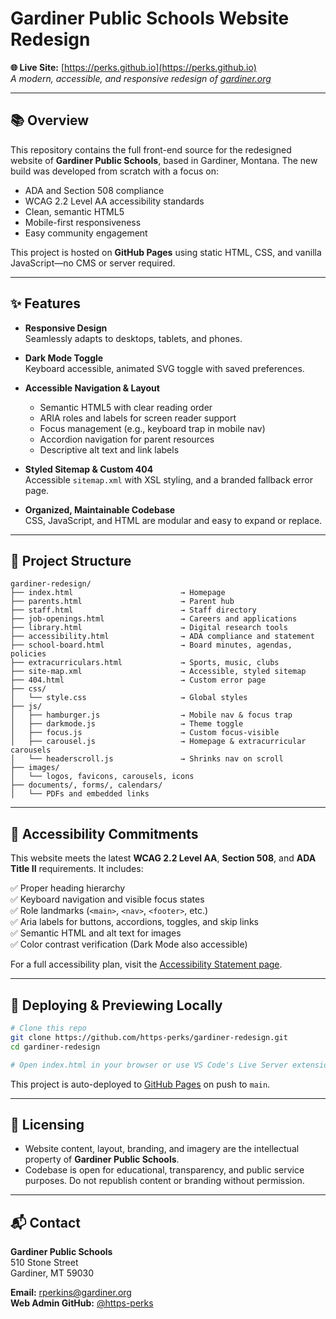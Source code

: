 # Gardiner Public Schools Website Redesign

**🌐 Live Site:** [https://perks.github.io](https://perks.github.io)  
_A modern, accessible, and responsive redesign of [gardiner.org](https://www.gardiner.org)_

---

## 📚 Overview

This repository contains the full front-end source for the redesigned website of **Gardiner Public Schools**, based in Gardiner, Montana. The new build was developed from scratch with a focus on:

- ADA and Section 508 compliance
- WCAG 2.2 Level AA accessibility standards
- Clean, semantic HTML5
- Mobile-first responsiveness
- Easy community engagement

This project is hosted on **GitHub Pages** using static HTML, CSS, and vanilla JavaScript—no CMS or server required.

---

## ✨ Features

- **Responsive Design**  
  Seamlessly adapts to desktops, tablets, and phones.

- **Dark Mode Toggle**  
  Keyboard accessible, animated SVG toggle with saved preferences.

- **Accessible Navigation & Layout**
  - Semantic HTML5 with clear reading order
  - ARIA roles and labels for screen reader support
  - Focus management (e.g., keyboard trap in mobile nav)
  - Accordion navigation for parent resources
  - Descriptive alt text and link labels

- **Styled Sitemap & Custom 404**  
  Accessible `sitemap.xml` with XSL styling, and a branded fallback error page.

- **Organized, Maintainable Codebase**  
  CSS, JavaScript, and HTML are modular and easy to expand or replace.

---

## 📁 Project Structure

```
gardiner-redesign/
├── index.html                        → Homepage
├── parents.html                      → Parent hub
├── staff.html                        → Staff directory
├── job-openings.html                 → Careers and applications
├── library.html                      → Digital research tools
├── accessibility.html                → ADA compliance and statement
├── school-board.html                 → Board minutes, agendas, policies
├── extracurriculars.html             → Sports, music, clubs
├── site-map.xml                      → Accessible, styled sitemap
├── 404.html                          → Custom error page
├── css/
│   └── style.css                     → Global styles
├── js/
│   ├── hamburger.js                  → Mobile nav & focus trap
│   ├── darkmode.js                   → Theme toggle
│   ├── focus.js                      → Custom focus-visible
│   ├── carousel.js                   → Homepage & extracurricular carousels
│   └── headerscroll.js               → Shrinks nav on scroll
├── images/
│   └── logos, favicons, carousels, icons
├── documents/, forms/, calendars/
│   └── PDFs and embedded links
```

---

## 🧩 Accessibility Commitments

This website meets the latest **WCAG 2.2 Level AA**, **Section 508**, and **ADA Title II** requirements. It includes:

✅ Proper heading hierarchy  
✅ Keyboard navigation and visible focus states  
✅ Role landmarks (`<main>`, `<nav>`, `<footer>`, etc.)  
✅ Aria labels for buttons, accordions, toggles, and skip links  
✅ Semantic HTML and alt text for images  
✅ Color contrast verification (Dark Mode also accessible)

For a full accessibility plan, visit the [Accessibility Statement page](https://perks.github.io/accessibility/).

---

## 🚀 Deploying & Previewing Locally

```bash
# Clone this repo
git clone https://github.com/https-perks/gardiner-redesign.git
cd gardiner-redesign

# Open index.html in your browser or use VS Code's Live Server extension
```

This project is auto-deployed to [GitHub Pages](https://pages.github.com) on push to `main`.

---

## 🔐 Licensing

- Website content, layout, branding, and imagery are the intellectual property of **Gardiner Public Schools**.
- Codebase is open for educational, transparency, and public service purposes. Do not republish content or branding without permission.

---

## 📬 Contact

**Gardiner Public Schools**  
510 Stone Street  
Gardiner, MT 59030

**Email:** [rperkins@gardiner.org](mailto:perks@gardiner.org)  
**Web Admin GitHub:** [@https-perks](https://github.com/https-perks)
